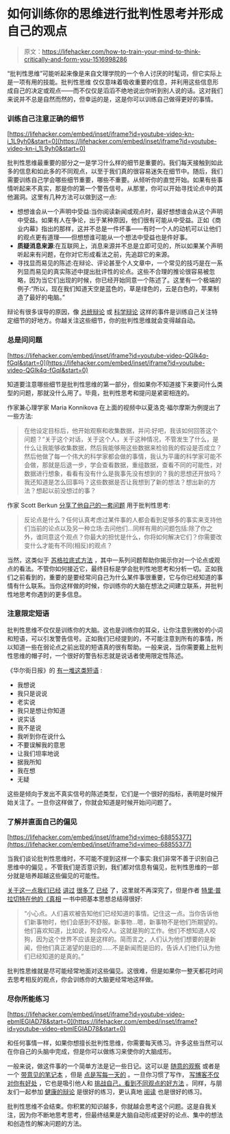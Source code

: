 # 如何训练你的思维进行批判性思考并形成自己的观点

> 原文：<https://lifehacker.com/how-to-train-your-mind-to-think-critically-and-form-you-1516998286>

“批判性思维”可能听起来像是来自文理学院的一个令人讨厌的时髦词，但它实际上是一项有用的技能。批判性思维 仅仅意味着吸收重要的信息，并利用这些信息形成自己的决定或观点——而不仅仅是滔滔不绝地说出你听到别人说的话。这对我们来说并不总是自然而然的，但幸运的是，这是你可以训练自己做得更好的事情。



### 训练自己注意正确的细节

 [https://lifehacker.com/embed/inset/iframe?id=youtube-video-kn-i_1L9yh0&start=0](https://lifehacker.com/embed/inset/iframe?id=youtube-video-kn-i_1L9yh0&start=0) 

批判性思维最重要的部分之一是学习什么样的细节是重要的。我们每天接触到如此多的信息和如此多的不同观点，以至于我们真的很容易迷失在细节中。随后，我们需要训练自己学会哪些细节重要，哪些不重要。从倾听你的直觉开始。如果有些事情听起来不真实，那是你的第一个警告信号。从那里，你可以开始寻找论点中的其他漏洞。这里有几种方法可以做到这一点:

*   想想谁会从一个声明中受益:当你阅读新闻或观点时，最好想想谁会从这个声明中受益。如果有人在争论，出于某种原因，他们很有可能从中受益。正如《商业内幕》指出的那样，这并不总是一件坏事——有时一个人的动机可以让他们的观点更有道理——但想想谁可能从一个想法中受益也是件好事。
*   **质疑消息来源**:在互联网上，消息来源并不总是立即可见的，所以如果某个声明听起来有问题，在你对它形成看法之前，先追踪它的来源。
*   寻找显而易见的陈述:在辩论、评论甚至个人文章中，一个常见的技巧是在一系列显而易见的真实陈述中提出批评性的论点。这些不合理的推论很容易被忽略，因为当它们出现的时候，你已经开始同意一个陈述了。这里有一个极端的例子:“所以，现在我们知道天空是蓝色的，草是绿色的，云是白色的，苹果制造了最好的电脑。”

辩论有很多误导的原因，像 [总统辩论](https://lifehacker.com/how-to-prime-your-bs-detection-skills-before-the-presid-5948535) 或 [科学辩论](http://www.youtube.com/watch?v=z6kgvhG3AkI) 这样的事件是训练自己关注特定细节的好地方。你越关注这些细节，你的批判性思维就会变得越自动。

### 总是问问题

 [https://lifehacker.com/embed/inset/iframe?id=youtube-video-QGIk4q-fGqI&start=0](https://lifehacker.com/embed/inset/iframe?id=youtube-video-QGIk4q-fGqI&start=0) 

知道要注意哪些细节是批判性思维的第一部分，但如果你不知道接下来要问什么类型的问题，那就没什么用了。毕竟，批判性思考和提问是紧密相连的。

作家兼心理学家 Maria Konnikova 在上面的视频中以夏洛克·福尔摩斯为例提出了一些方法:

> 在他设定目标后，他开始观察和收集数据，并问:好吧，我该如何回答这个问题？“关于这个对话，关于这个人，关于这种情况，不管发生了什么，是什么让我能够收集数据，然后我能够用这些数据来检验我的假设是否成立？然后他做了每一个伟大的科学家都会做的事情，我认为平庸的科学家可能不会做，那就是后退一步，学会查看数据，重组数据，查看不同的可能性，对数据进行想象，看看有没有什么是我事先没有想到的？我的思想还开放吗？我还知道是怎么回事吗？这些数据是否让我想到了新的想法？想出新的方法？想起以前没想过的事？

作家 Scott Berkun [分享了他自己的一套问题](http://scottberkun.com/essays/53-how-to-detect-bullshit/) 用于批判性思考:

> 反论点是什么？任何认真考虑过某件事的人都会看到足够多的事实来支持他们当前的论点以及另一种立场:去问他们...同样有用的问题包括:除了你之外，谁同意这个观点？你最大的担忧是什么，你将如何解决它们？你需要改变什么才能有不同(相反)的观点？

当然，这类似于 [苏格拉底式方法](http://en.wikipedia.org/wiki/Socratic_method) ，其中一系列问题帮助你揭示你对一个论点或观点的看法。不管你如何接近它，最终目标是学会批判性地思考和分析一切。正如我们之前看到的，重要的是要经常问自己为什么某件事很重要，它与你已经知道的事情有什么联系。当你这样做的时候，你训练你的大脑在想法之间建立联系，并批判性地思考你遇到的更多信息。

### 注意限定短语

批判性思维不仅仅是训练你的大脑。这也是训练你的耳朵，让你注意到微妙的小词和短语，可以引发警告信号。正如我们已经提到的，不可能注意到所有的事情，所以知道一些在弱论点之前出现的短语真的很有帮助。一般来说，当你需要戴上批判性思维的帽子时，一个很好的警告标志就是说话者使用限定性陈述。

《华尔街日报》的 [有一堆这类短语](http://online.wsj.com/news/articles/SB10001424052702303802904579332751950927282?mod=WSJ_LifeStyle_Lifestyle_5&mg=reno64-wsj&url=http%3A%2F%2Fonline.wsj.com%2Farticle%2FSB10001424052702303802904579332751950927282.html%3Fmod%3DWSJ_LifeStyle_Lifestyle_5) :

*   我想说
*   我只是说说
*   老实说
*   我只是想让你知道
*   说实话
*   我不是说
*   我听到你在说什么
*   不要误解我的意思
*   让我们坦率地说
*   据我所知
*   我在想
*   无疑

这些是倾向于发出不真实信号的陈述类型，它们是一个很好的指标，表明是时候开始关注了。一旦你这样做了，你就会知道是时候开始问问题了。

### 了解并直面自己的偏见

 [https://lifehacker.com/embed/inset/iframe?id=vimeo-68855377](https://lifehacker.com/embed/inset/iframe?id=vimeo-68855377) 

当我们谈论批判性思维时，不可能不提到这样一个事实:我们非常不善于识别自己思维中的偏见 。不管我们是否意识到，我们都对信息有偏见，批判性思维的一部分就是培养超越这些偏见的可能性。

[关于这一点我们已经](http://lifehacker.com/tag/bias) [讲过](https://lifehacker.com/take-other-people-s-perspective-along-with-their-advice-5923556) [很多了](http://lifehacker.com/how-your-biased-brain-makes-you-a-jerk-online-and-how-1148826951) [已经](http://lifehacker.com/how-to-determine-if-a-controversial-statement-is-scient-5919830) 了，这里就不再深究了，但是作者 [特里·普拉切特在他的《真相](http://en.wikipedia.org/wiki/The_Truth_(novel)) 一书中把基本思想总结得很好:

> “小心点。人们喜欢被告知他们已经知道的事情。记住这一点。当你告诉他们新事物时，他们会感到不舒服。新事物…嗯，新事物不是他们所期望的。他们喜欢知道，比如说，狗会咬人。这就是狗的工作。他们不想知道人咬狗，因为这个世界不应该是这样的。简而言之，人们认为他们想要的是新闻，但他们真正渴望的是旧的……不是新闻而是旧的，告诉人们他们认为他们已经知道的是真的。”

批判性思维就是尽可能经常地面对这些偏见。这很难，但是如果你一整天都花时间去思考相反的观点，你会训练你的大脑更经常地这样做。

### 尽你所能练习

 [https://lifehacker.com/embed/inset/iframe?id=youtube-video-ebmlEGIAD78&start=0](https://lifehacker.com/embed/inset/iframe?id=youtube-video-ebmlEGIAD78&start=0) 

和任何事情一样，如果你想擅长批判性思维，你需要每天练习。许多这些当然可以在你自己的头脑中完成，但是你可以做练习来使你的大脑成形。

一般来说，做这件事的一个简单方法是记一些日记。这可以是 [随意的观察](https://lifehacker.com/improve-your-powers-of-observation-by-taking-field-note-5907620) 或者是一个 [带意见的笔记本](http://lifehacker.com/write-simple-notes-in-your-media-to-remind-you-of-your-5881197) ，但是 [点是写每一天的](http://lifehacker.com/harness-the-mental-creative-and-emotional-benefits-of-5855019) 。一旦你习惯了写作， [写博客不仅对你有好处](http://www.scientificamerican.com/article/the-healthy-type/) ，它也是吸引他人和 [挑战自己，看到不同观点的好方法](http://lifehacker.com/how-to-argue-on-the-internet-without-becoming-a-troll-5943083) 。同样，与朋友们一起参加 [健康的辩论](http://lifehacker.com/the-guidelines-for-a-rational-political-discussion-with-5904594) 是很好的练习，更认真地 [阅读](http://lifehacker.com/how-to-boost-your-reading-comprehension-by-reading-smar-5872944) 也是很好的练习。

批判性思维不会结束。你积累的知识越多，你就越会思考这个问题。这是自我关注，因为你不断地思考思考，但最终结果是大脑自动形成更好的论点、集中的想法和创造性的解决问题的方法。